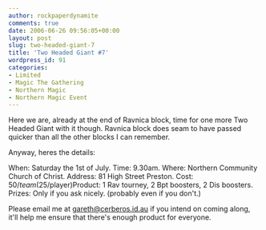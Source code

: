 ```yaml
---
author: rockpaperdynamite
comments: true
date: 2006-06-26 09:56:05+00:00
layout: post
slug: two-headed-giant-7
title: 'Two Headed Giant #7'
wordpress_id: 91
categories:
- Limited
- Magic The Gathering
- Northern Magic
- Northern Magic Event
---
```


Here we are, already at the end of Ravnica block, time for one more Two Headed Giant with it though. Ravnica block does seam to have passed quicker than all the other blocks I can remember.

Anyway, heres the details:

When: Saturday the 1st of July.
Time: 9.30am.
Where: Northern Community Church of Christ.
Address: 81 High Street Preston.
Cost: $50/team ($25/player)Product: 1 Rav tourney, 2 Bpt boosters, 2 Dis boosters.
Prizes: Only if you ask nicely. (probably even if you don't.)

Please email me at gareth@cerberos.id.au if you intend on coming along, it'll help me ensure that there's enough product for everyone.
